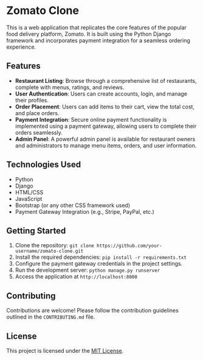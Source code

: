 # Zomato Clone

This is a web application that replicates the core features of the popular food delivery platform, Zomato. It is built using the Python Django framework and incorporates payment integration for a seamless ordering experience.

## Features

- **Restaurant Listing**: Browse through a comprehensive list of restaurants, complete with menus, ratings, and reviews.
- **User Authentication**: Users can create accounts, login, and manage their profiles.
- **Order Placement**: Users can add items to their cart, view the total cost, and place orders.
- **Payment Integration**: Secure online payment functionality is implemented using a payment gateway, allowing users to complete their orders seamlessly.
- **Admin Panel**: A powerful admin panel is available for restaurant owners and administrators to manage menu items, orders, and user information.

## Technologies Used

- Python
- Django
- HTML/CSS
- JavaScript
- Bootstrap (or any other CSS framework used)
- Payment Gateway Integration (e.g., Stripe, PayPal, etc.)

## Getting Started

1. Clone the repository: `git clone https://github.com/your-username/zomato-clone.git`
2. Install the required dependencies: `pip install -r requirements.txt`
3. Configure the payment gateway credentials in the project settings.
4. Run the development server: `python manage.py runserver`
5. Access the application at `http://localhost:8000`

## Contributing

Contributions are welcome! Please follow the contribution guidelines outlined in the `CONTRIBUTING.md` file.

## License

This project is licensed under the [MIT License](LICENSE).
